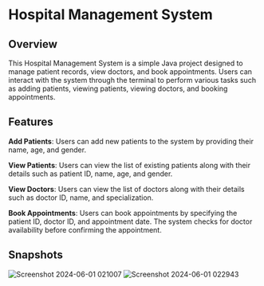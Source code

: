 # Hospital Management System
## Overview
This Hospital Management System is a simple Java project designed to manage patient records, view doctors, and book appointments. Users can interact with the system through the terminal to perform various tasks such as adding patients, viewing patients, viewing doctors, and booking appointments.

## Features
**Add Patients**: Users can add new patients to the system by providing their name, age, and gender.

**View Patients**: Users can view the list of existing patients along with their details such as patient ID, name, age, and gender.

**View Doctors**: Users can view the list of doctors along with their details such as doctor ID, name, and specialization.

**Book Appointments**: Users can book appointments by specifying the patient ID, doctor ID, and appointment date. The system checks for doctor availability before confirming the appointment.

## Snapshots
![Screenshot 2024-06-01 021007](https://github.com/ubednama/Hospital-Management-System/assets/61332446/754131b9-3c0e-42db-bbc5-594fb4dc194e)
![Screenshot 2024-06-01 022943](https://github.com/ubednama/Hospital-Management-System/assets/61332446/3c1cb7b6-4f15-44d1-887b-9c6e87a51cc6)
